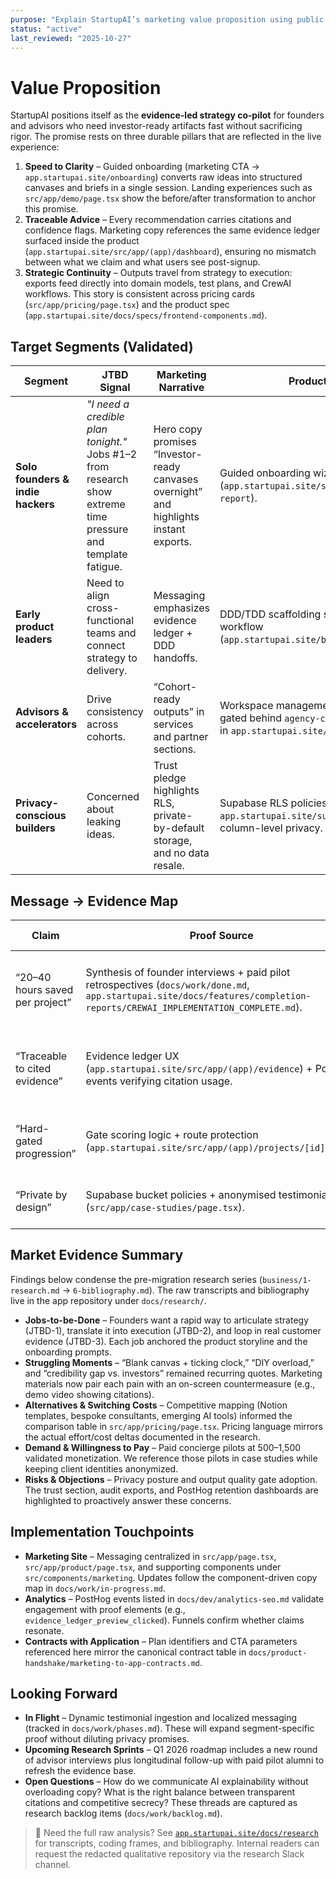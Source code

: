 ```yaml
---
purpose: "Explain StartupAI’s marketing value proposition using public-safe language"
status: "active"
last_reviewed: "2025-10-27"
---
```


# Value Proposition

StartupAI positions itself as the **evidence-led strategy co‑pilot** for founders and advisors who need investor-ready artifacts fast without sacrificing rigor. The promise rests on three durable pillars that are reflected in the live experience:

1. **Speed to Clarity** – Guided onboarding (marketing CTA → `app.startupai.site/onboarding`) converts raw ideas into structured canvases and briefs in a single session. Landing experiences such as `src/app/demo/page.tsx` show the before/after transformation to anchor this promise.
2. **Traceable Advice** – Every recommendation carries citations and confidence flags. Marketing copy references the same evidence ledger surfaced inside the product (`app.startupai.site/src/app/(app)/dashboard`), ensuring no mismatch between what we claim and what users see post-signup.
3. **Strategic Continuity** – Outputs travel from strategy to execution: exports feed directly into domain models, test plans, and CrewAI workflows. This story is consistent across pricing cards (`src/app/pricing/page.tsx`) and the product spec (`app.startupai.site/docs/specs/frontend-components.md`).

## Target Segments (Validated)

| Segment | JTBD Signal | Marketing Narrative | Product Touchpoint |
| --- | --- | --- | --- |
| **Solo founders & indie hackers** | *"I need a credible plan tonight."* Jobs #1–2 from research show extreme time pressure and template fatigue. | Hero copy promises “Investor-ready canvases overnight” and highlights instant exports. | Guided onboarding wizard + Fit Report export (`app.startupai.site/src/app/(app)/reports/fit-report`). |
| **Early product leaders** | Need to align cross-functional teams and connect strategy to delivery. | Messaging emphasizes evidence ledger + DDD handoffs. | DDD/TDD scaffolding surfaced in CrewAI workflow (`app.startupai.site/backend/CREW_AI.md`). |
| **Advisors & accelerators** | Drive consistency across cohorts. | “Cohort-ready outputs” in services and partner sections. | Workspace management + white-label features gated behind `agency-co-pilot` plan (feature flags in `app.startupai.site/src/lib/plans.ts`). |
| **Privacy-conscious builders** | Concerned about leaking ideas. | Trust pledge highlights RLS, private-by-default storage, and no data resale. | Supabase RLS policies in `app.startupai.site/supabase/migrations` enforce column-level privacy. |

## Message → Evidence Map

| Claim | Proof Source | Where it appears |
| --- | --- | --- |
| “20–40 hours saved per project” | Synthesis of founder interviews + paid pilot retrospectives (`docs/work/done.md`, `app.startupai.site/docs/features/completion-reports/CREWAI_IMPLEMENTATION_COMPLETE.md`). | Product hero, pricing copy, nurture email templates. |
| “Traceable to cited evidence” | Evidence ledger UX (`app.startupai.site/src/app/(app)/evidence`) + PostHog events verifying citation usage. | Feature trio on `/product`, Fit Dashboard teaser on `/demo`. |
| “Hard-gated progression” | Gate scoring logic + route protection (`app.startupai.site/src/app/(app)/projects/[id]/gate`). | Pricing plan comparison, onboarding stage descriptions. |
| “Private by design” | Supabase bucket policies + anonymised testimonial flow (`src/app/case-studies/page.tsx`). | Trust row on `/pricing`, legal copy in footer. |

## Market Evidence Summary

Findings below condense the pre-migration research series (`business/1-research.md` → `6-bibliography.md`). The raw transcripts and bibliography live in the app repository under `docs/research/`.

- **Jobs-to-be-Done** – Founders want a rapid way to articulate strategy (JTBD-1), translate it into execution (JTBD-2), and loop in real customer evidence (JTBD-3). Each job anchored the product storyline and the onboarding prompts.
- **Struggling Moments** – “Blank canvas + ticking clock,” “DIY overload,” and “credibility gap vs. investors” remained recurring quotes. Marketing materials now pair each pain with an on-screen countermeasure (e.g., demo video showing citations).
- **Alternatives & Switching Costs** – Competitive mapping (Notion templates, bespoke consultants, emerging AI tools) informed the comparison table in `src/app/pricing/page.tsx`. Pricing language mirrors the actual effort/cost deltas documented in the research.
- **Demand & Willingness to Pay** – Paid concierge pilots at $500–$1,500 validated monetization. We reference those pilots in case studies while keeping client identities anonymized.
- **Risks & Objections** – Privacy posture and output quality gate adoption. The trust section, audit exports, and PostHog retention dashboards are highlighted to proactively answer these concerns.

## Implementation Touchpoints

- **Marketing Site** – Messaging centralized in `src/app/page.tsx`, `src/app/product/page.tsx`, and supporting components under `src/components/marketing`. Updates follow the component-driven copy map in `docs/work/in-progress.md`.
- **Analytics** – PostHog events listed in `docs/dev/analytics-seo.md` validate engagement with proof elements (e.g., `evidence_ledger_preview_clicked`). Funnels confirm whether claims resonate.
- **Contracts with Application** – Plan identifiers and CTA parameters referenced here mirror the canonical contract table in `docs/product-handshake/marketing-to-app-contracts.md`.

## Looking Forward

- **In Flight** – Dynamic testimonial ingestion and localized messaging (tracked in `docs/work/phases.md`). These will expand segment-specific proof without diluting privacy promises.
- **Upcoming Research Sprints** – Q1 2026 roadmap includes a new round of advisor interviews plus longitudinal follow-up with paid pilot alumni to refresh the evidence base.
- **Open Questions** – How do we communicate AI explainability without overloading copy? What is the right balance between transparent citations and competitive secrecy? These threads are captured as research backlog items (`docs/work/backlog.md`).

> 🔗 Need the full raw analysis? See [`app.startupai.site/docs/research`](https://github.com/chris00walker/app.startupai.site/tree/main/docs/research) for transcripts, coding frames, and bibliography. Internal readers can request the redacted qualitative repository via the research Slack channel.

